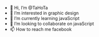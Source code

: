 - 👋 Hi, I’m @TaHoTa
- 👀 I’m interested in graphic design
- 🌱 I’m currently learning javaScript
- 💞️ I’m looking to collaborate on javaScript
- 📫 How to reach me facebook

<!---
TaHoTa/TaHoTa is a ✨ special ✨ repository because its `README.md` (this file) appears on your GitHub profile.
You can click the Preview link to take a look at your changes.
--->
